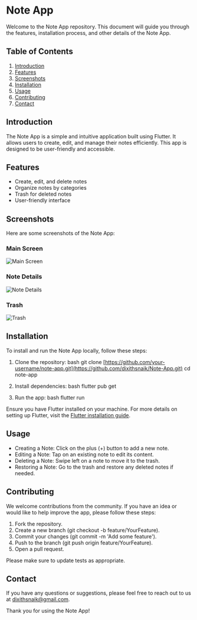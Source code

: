 # Note App

Welcome to the Note App repository. This document will guide you through the features, installation process, and other details of the Note App.

## Table of Contents

1. [Introduction](#introduction)
2. [Features](#features)
3. [Screenshots](#screenshots)
4. [Installation](#installation)
5. [Usage](#usage)
6. [Contributing](#contributing)
8. [Contact](#contact)

## Introduction

The Note App is a simple and intuitive application built using Flutter. It allows users to create, edit, and manage their notes efficiently. This app is designed to be user-friendly and accessible.

## Features

- Create, edit, and delete notes
- Organize notes by categories
- Trash for deleted notes
- User-friendly interface

## Screenshots

Here are some screenshots of the Note App:

### Main Screen
![Main Screen](https://github.com/user-attachments/assets/2afa0637-aad9-403d-8ad7-e1e2593128f2)

### Note Details
![Note Details](https://github.com/user-attachments/assets/1f964b61-a653-4eae-8ccc-3dcf8f839943)

### Trash
![Trash](https://github.com/user-attachments/assets/e657063b-4668-413e-9bce-825a71c9bc36)

## Installation

To install and run the Note App locally, follow these steps:

1. Clone the repository:
    bash
    git clone [https://github.com/your-username/note-app.git](https://github.com/dixithsnaik/Note-App.git)
    cd note-app
    

2. Install dependencies:
    bash
    flutter pub get
    

3. Run the app:
    bash
    flutter run
    

Ensure you have Flutter installed on your machine. For more details on setting up Flutter, visit the [Flutter installation guide](https://flutter.dev/docs/get-started/install).

## Usage

- Creating a Note: Click on the plus (+) button to add a new note.
- Editing a Note: Tap on an existing note to edit its content.
- Deleting a Note: Swipe left on a note to move it to the trash.
- Restoring a Note: Go to the trash and restore any deleted notes if needed.

## Contributing

We welcome contributions from the community. If you have an idea or would like to help improve the app, please follow these steps:

1. Fork the repository.
2. Create a new branch (git checkout -b feature/YourFeature).
3. Commit your changes (git commit -m 'Add some feature').
4. Push to the branch (git push origin feature/YourFeature).
5. Open a pull request.

Please make sure to update tests as appropriate.

## Contact

If you have any questions or suggestions, please feel free to reach out to us at [dixithsnaik@gmail.com](mailto:dixithsnaik@gmail.com).

Thank you for using the Note App!
